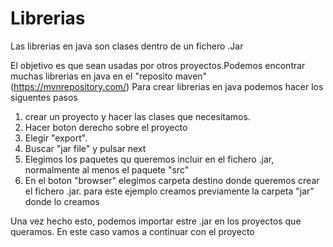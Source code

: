 # Librerias

Las librerias en java son clases dentro de un fichero .Jar

El objetivo es que sean usadas por otros proyectos.Podemos encontrar muchas librerias
en java en el "reposito maven" (https://mvnrepository.com/)
Para crear librerias en java podemos hacer los siguentes pasos

1. crear un proyecto y hacer las clases que necesitamos.
2. Hacer boton derecho sobre el proyecto
3. Elegir "export".
4. Buscar "jar file" y pulsar next
5. Elegimos los paquetes qu queremos incluir en el fichero .jar, normalmente al menos el
paquete "src"
6. En el boton "browser" elegimos carpeta destino donde queremos crear el fichero .jar.
para este ejemplo creamos previamente la carpeta "jar" donde lo creamos

Una vez hecho esto, podemos importar estre .jar en los proyectos que queramos. En este caso
vamos a continuar con el proyecto
